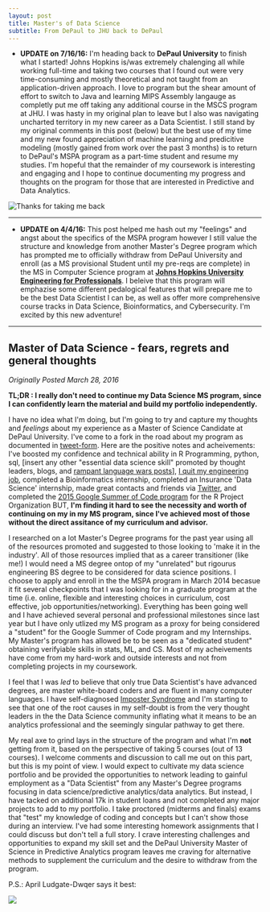 ```yaml
---
layout: post
title: Master's of Data Science
subtitle: From DePaul to JHU back to DePaul
---
```


* **UPDATE on 7/16/16:** I'm heading back to **DePaul University** to finish what I started! Johns Hopkins is/was extremely chalenging all while working full-time and taking two courses that I found out were very time-consuming and mostly theoretical and not taught from an application-driven approach. I love to program but the shear amount of effort to switch to Java and learning MIPS Assembly langauge as completly put me off taking any additional course in the MSCS program at JHU. I was hasty in my original plan to leave but I also was navigating uncharted territory in my new career as a Data Scientist. I still stand by my original comments in this post (below) but the best use of my time and my new found appreciation of machine learning and predicitive modeling (mostly gained from work over the past 3 months) is to return to DePaul's MSPA program as a part-time student and resume my studies. I'm hopeful that the remainder of my coursework is interesting and engaging and I hope to continue documenting my progress and thoughts on the program for those that are interested in Predictive and Data Analytics.

![Thanks for taking me back](http://i.giphy.com/12HGnwUnJEgjra.gif)

_____

* **UPDATE on 4/4/16:** This post helped me hash out my "feelings" and angst about the specifics of the MSPA program however I still value the structure and knowledge from another Master's Degree program which has prompted me to officially withdraw from DePaul University and enroll (as a MS provisional Student until my pre-reqs are complete) in the MS in Computer Science program at **[Johns Hopkins University Engineering for Professionals](https://ep.jhu.edu/programs-and-courses/programs/computer-science)**. I beleive that this program will emphazise some different pedalogical features that will prepare me to be the best Data Scientist I can be, as well as offer more comprehensive course tracks in Data Science, Bioinformatics, and Cybersecurity. I'm excited by this new adventure! 

_____

## Master of Data Science - fears, regrets and general thoughts 

*Originally Posted March 28, 2016*

**TL;DR : I really don't need to continue my Data Science MS program, since I can confidently learn the material and build my portfolio independently.**

I have no idea what I'm doing, but I'm going to try and capture my thoughts and *feelings* about my experience as a Master of Science Candidate at DePaul University. I've come to a fork in the road about my program as documented in [tweet-form](https://twitter.com/jasdumas/status/714512821187284993). Here are the positive notes and acheivements:  I've boosted my confidence and technical ability in R Programming, python, sql, [insert any other "essential data science skill" promoted by thought leaders, blogs, and [rampant language wars posts](http://www.kdnuggets.com/2015/05/r-vs-python-data-science.html)], [I quit my engineering job](https://jasdumas.wordpress.com/2015/09/13/why-i-quit-my-job/), completed a Bioinformatics internship, completed an Insurance 'Data Science' internship, made great contacts and friends via [Twitter](https://twitter.com/hashtag/rstats?src=hash), and completed the [2015 Google Summer of Code program](http://www.google-melange.com/gsoc/homepage/google/gsoc2015) for the R Project Organization BUT, **I'm finding it hard to see the necessity and worth of continuing on my in my MS program, since I've achieved most of those without the direct assitance of my curriculum and advisor.**

I researched on a lot Master's Degree programs for the past year using all of the resources promoted and suggested to those looking to 'make it in the industry'. All of those resources implied that as a career transitioner (like me!) I would need a MS degree ontop of my "unrelated" but rigourus engineering BS degree to be considered for data science positions. I choose to apply and enroll in the the MSPA program in March 2014 becasue it fit several checkpoints that I was looking for in a graduate program at the time (i.e. online, flexible and interesting choices in curriculum, cost effective, job opportunities/networking). Everything has been going well and I have achieved several personal and professional milestones since last year but I have only utlized my MS program as a proxy for being considered a "student" for the Google Summer of Code program and my Internships. My Master's program has allowed be to be seen as a "dedicated student" obtaining verifyiable skills in stats, ML, and CS. Most of my acheivements have come from my hard-work and outside interests and not from completing projects in my coursework. 

I feel that I was *led* to believe that only true Data Scientist's have advanced degrees, are master white-board coders and are fluent in many computer languages. I have self-diagnosed [Imposter Syndrome](https://en.wikipedia.org/wiki/Impostor_syndrome) and I'm starting to see that one of the root causes in my self-doubt is from the very thought leaders in the the Data Science community inflating what it means to be an analytics professional and the seemingly singular pathway to get there.

My real axe to grind lays in the structure of the program and what I'm **not** getting from it, based on the perspective of taking 5 courses (out of 13 courses). I welcome comments and discussion to call me out on this part, but this is my point of view. I would expect to cultivate my data science portfolio and be provided the opportunities to network leading to gainful employment as a "Data Scientist" from any Master's Degree programs focusing in data science/predictive analytics/data analytics. But instead, I have tacked on additional 17k in student loans and not completed any major projects to add to my portfolio. I take proctored (midterms and finals) exams that "test" my knowledge of coding and concepts but I can't show those during an interview. I've had some interesting homework assignments that I could discuss but don't tell a full story. I crave interesting challenges and opportunities to expand my skill set and the DePaul University Master of Science in Predictive Analytics program leaves me craving for alternative methods to supplement the curriculum and the desire to withdraw from the program. 

P.S.: April Ludgate-Dwqer says it best:

![](https://media.giphy.com/media/I8PFuF7ZlARGM/giphy.gif)

